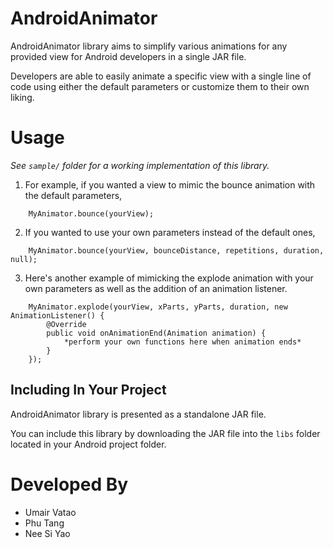 AndroidAnimator
===============

AndroidAnimator library aims to simplify various animations for any provided view for Android developers in a single JAR file.

Developers are able to easily animate a specific view with a single line of code using either the default parameters or customize them to their own liking.


Usage
=====

*See `sample/` folder for a working implementation of this library.*

  1. For example, if you wanted a view to mimic the bounce animation with the default parameters,
```
    MyAnimator.bounce(yourView);
```

  2. If you wanted to use your own parameters instead of the default ones,
```
    MyAnimator.bounce(yourView, bounceDistance, repetitions, duration, null);
```

  3. Here's another example of mimicking the explode animation with your own parameters as well as the addition of an animation listener.
```
    MyAnimator.explode(yourView, xParts, yParts, duration, new AnimationListener() {
        @Override
        public void onAnimationEnd(Animation animation) {
            *perform your own functions here when animation ends*
        }
    });
```


Including In Your Project
-------------------------

AndroidAnimator library is presented as a standalone JAR file.

You can include this library by downloading the JAR file into the `libs` folder located in your Android project folder.


Developed By
============

 * Umair Vatao
 * Phu Tang
 * Nee Si Yao

